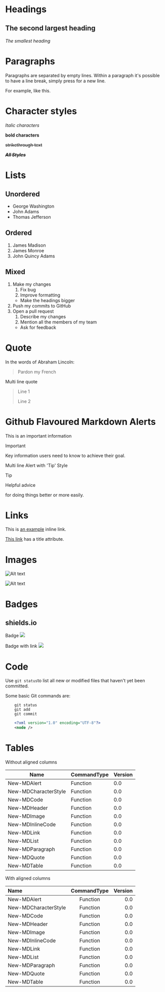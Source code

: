 # Headings
## The second largest heading
###### The smallest heading
# Paragraphs
Paragraphs are separated by empty lines. Within a paragraph it's possible to have a line break,
simply press <return> for a new line.

For example,
like this.

# Character styles
*Italic characters*

**bold characters**

~~strikethrough text~~

~~***All Styles***~~

# Lists
## Unordered


- George Washington
- John Adams
- Thomas Jefferson

## Ordered
1. James Madison
2. James Monroe
3. John Quincy Adams

## Mixed
1. Make my changes
   1. Fix bug
   2. Improve formatting
    - Make the headings bigger
1. Push my commits to GitHub
1. Open a pull request
   1. Describe my changes
   2. Mention all the members of my team
    - Ask for feedback

# Quote
In the words of Abraham Lincoln:

> Pardon my French

Multi line quote

> Line 1
>
> Line 2

# Github Flavoured Markdown Alerts
This is an important information

> [!IMPORTANT]
> Key information users need to know to achieve their goal.

Multi line Alert with 'Tip' Style

> [!TIP]
> Helpful advice 
>
> for doing things better or more easily.

# Links
This is [an example](http://www.example.com/) inline link.

[This link](http://www.example.com/ "Title") has a title attribute.

# Images
![Alt text](http://www.iana.org/_img/2013.1/iana-logo-header.svg)

![Alt text](http://www.iana.org/_img/2013.1/iana-logo-header.svg "Optional title attribute")

# Badges
## shields.io
Badge 
![](https://img.shields.io/badge/%3CSUBJECT%3E-%3CSTATUS%3E-red.svg)

Badge with link
[![](https://img.shields.io/badge/%3CSUBJECT%3E-%3CSTATUS%3E-red.svg)](https://img.shields.io/badge/%3CSUBJECT%3E-%3CSTATUS%3E-red.svg)

# Code
Use `git status`to list all new or modified files that haven't yet been committed.

Some basic Git commands are:

```
    git status
    git add
    git commit
```
```xml
    <?xml version="1.0" encoding="UTF-8"?>
    <node />
```
# Tables
Without aligned columns

| Name                 | CommandType | Version |
| -------------------- | ----------- | ------- |
| New-MDAlert          | Function    | 0.0     |
| New-MDCharacterStyle | Function    | 0.0     |
| New-MDCode           | Function    | 0.0     |
| New-MDHeader         | Function    | 0.0     |
| New-MDImage          | Function    | 0.0     |
| New-MDInlineCode     | Function    | 0.0     |
| New-MDLink           | Function    | 0.0     |
| New-MDList           | Function    | 0.0     |
| New-MDParagraph      | Function    | 0.0     |
| New-MDQuote          | Function    | 0.0     |
| New-MDTable          | Function    | 0.0     |
With aligned columns

| Name                 | CommandType | Version |
|:-------------------- |:-----------:| -------:|
| New-MDAlert          | Function    | 0.0     |
| New-MDCharacterStyle | Function    | 0.0     |
| New-MDCode           | Function    | 0.0     |
| New-MDHeader         | Function    | 0.0     |
| New-MDImage          | Function    | 0.0     |
| New-MDInlineCode     | Function    | 0.0     |
| New-MDLink           | Function    | 0.0     |
| New-MDList           | Function    | 0.0     |
| New-MDParagraph      | Function    | 0.0     |
| New-MDQuote          | Function    | 0.0     |
| New-MDTable          | Function    | 0.0     |

